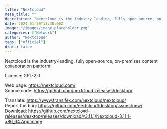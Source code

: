 ```yaml
---
title: "Nextcloud"
meta_title: ""
description: "Nextcloud is the industry-leading, fully open-source, on-premises content collaboration platform."
date: 2024-01-30T13:30:00Z
image: "/images/image-placeholder.png"
categories: ["Network"]
author: "Nextcloud"
tags: ["official"]
draft: false
---
```


Nextcloud is the industry-leading, fully open-source, on-premises content collaboration platform.

License: GPL-2.0

Web page: https://nextcloud.com/  
Source code: https://github.com/nextcloud-releases/desktop/

Translate: https://www.transifex.com/nextcloud/nextcloud/  
Report the bug: https://github.com/nextcloud/desktop/issues/new/  
Download: https://github.com/nextcloud-releases/desktop/releases/download/v3.11.1/Nextcloud-3.11.1-x86_64.AppImage
